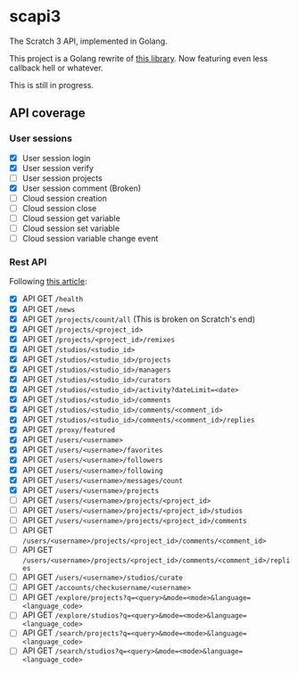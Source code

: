 # scapi3

The Scratch 3 API, implemented in Golang.

This project is a Golang rewrite of
[this library](https://github.com/ErrorGamer2000/scratch3-api). Now featuring
even less callback hell or whatever.

This is still in progress.

## API coverage

### User sessions

- [X] User session login
- [X] User session verify
- [ ] User session projects
- [X] User session comment (Broken)
- [ ] Cloud session creation
- [ ] Cloud session close
- [ ] Cloud session get variable
- [ ] Cloud session set variable
- [ ] Cloud session variable change event

### Rest API

Following [this article](https://en.scratch-wiki.info/wiki/Scratch_API):

- [X] API GET `/health`
- [X] API GET `/news`
- [X] API GET `/projects/count/all` (This is broken on Scratch's end)
- [X] API GET `/projects/<project_id>`
- [X] API GET `/projects/<project_id>/remixes`
- [X] API GET `/studios/<studio_id>`
- [X] API GET `/studios/<studio_id>/projects`
- [X] API GET `/studios/<studio_id>/managers`
- [X] API GET `/studios/<studio_id>/curators`
- [X] API GET `/studios/<studio_id>/activity?dateLimit=<date>`
- [X] API GET `/studios/<studio_id>/comments`
- [X] API GET `/studios/<studio_id>/comments/<comment_id>`
- [X] API GET `/studios/<studio_id>/comments/<comment_id>/replies`
- [X] API GET `/proxy/featured`
- [X] API GET `/users/<username>`
- [X] API GET `/users/<username>/favorites`
- [X] API GET `/users/<username>/followers`
- [X] API GET `/users/<username>/following`
- [X] API GET `/users/<username>/messages/count`
- [X] API GET `/users/<username>/projects`
- [ ] API GET `/users/<username>/projects/<project_id>`
- [ ] API GET `/users/<username>/projects/<project_id>/studios`
- [ ] API GET `/users/<username>/projects/<project_id>/comments`
- [ ] API GET `/users/<username>/projects/<project_id>/comments/<comment_id>`
- [ ] API GET `/users/<username>/projects/<project_id>/comments/<comment_id>/replies`
- [ ] API GET `/users/<username>/studios/curate`
- [ ] API GET `/accounts/checkusername/<username>`
- [ ] API GET `/explore/projects?q=<query>&mode=<mode>&language=<language_code>`
- [ ] API GET `/explore/studios?q=<query>&mode=<mode>&language=<language_code>`
- [ ] API GET `/search/projects?q=<query>&mode=<mode>&language=<language_code>`
- [ ] API GET `/search/studios?q=<query>&mode=<mode>&language=<language_code>`
